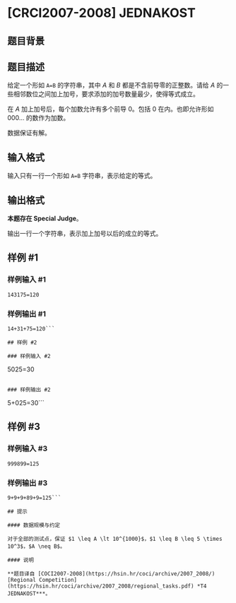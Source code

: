 # [CRCI2007-2008] JEDNAKOST

## 题目背景



## 题目描述

给定一个形如 `A=B` 的字符串，其中 $A$ 和 $B$ 都是不含前导零的正整数。请给 $A$ 的一些相邻数位之间加上加号，要求添加的加号数量最少，使得等式成立。

在 $A$ 加上加号后，每个加数允许有多个前导 $0$。包括 $0$ 在内。也即允许形如 $000 \ldots$ 的数作为加数。

数据保证有解。

## 输入格式

输入只有一行一个形如 `A=B` 字符串，表示给定的等式。

## 输出格式

**本题存在 Special Judge**。

输出一行一个字符串，表示加上加号以后的成立的等式。

## 样例 #1

### 样例输入 #1
```
143175=120
```

### 样例输出 #1

```
14+31+75=120```

## 样例 #2

### 样例输入 #2
```
5025=30
```

### 样例输出 #2

```
5+025=30```

## 样例 #3

### 样例输入 #3
```
999899=125
```

### 样例输出 #3

```
9+9+9+89+9=125```

## 提示

#### 数据规模与约定

对于全部的测试点，保证 $1 \leq A \lt 10^{1000}$，$1 \leq B \leq 5 \times 10^3$，$A \neq B$。

#### 说明

**题目译自 [COCI2007-2008](https://hsin.hr/coci/archive/2007_2008/) [Regional Competition](https://hsin.hr/coci/archive/2007_2008/regional_tasks.pdf) *T4 JEDNAKOST***。
